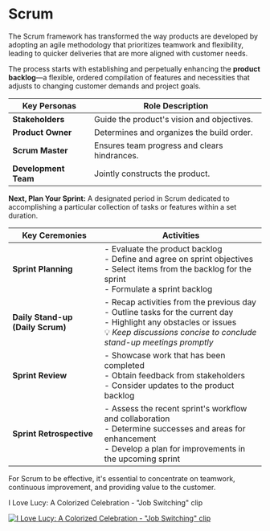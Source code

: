 # Scrum

The Scrum framework has transformed the way products are developed by adopting an agile methodology that prioritizes teamwork and flexibility, leading to quicker deliveries that are more aligned with customer needs.

The process starts with establishing and perpetually enhancing the **product backlog**—a flexible, ordered compilation of features and necessities that adjusts to changing customer demands and project goals.

| Key Personas | Role Description |
|--------------|------------------|
| **Stakeholders** | Guide the product's vision and objectives. |
| **Product Owner** | Determines and organizes the build order. |
| **Scrum Master** | Ensures team progress and clears hindrances. |
| **Development Team** | Jointly constructs the product. |

**Next, Plan Your Sprint:**
A designated period in Scrum dedicated to accomplishing a particular collection of tasks or features within a set duration.

| Key Ceremonies | Activities |
|----------------|------------|
| **Sprint Planning** | - Evaluate the product backlog<br>- Define and agree on sprint objectives<br>- Select items from the backlog for the sprint<br>- Formulate a sprint backlog |
| **Daily Stand-up (Daily Scrum)** | - Recap activities from the previous day<br>- Outline tasks for the current day<br>- Highlight any obstacles or issues<br>💡 *Keep discussions concise to conclude stand-up meetings promptly* |
| **Sprint Review** | - Showcase work that has been completed<br>- Obtain feedback from stakeholders<br>- Consider updates to the product backlog |
| **Sprint Retrospective** | - Assess the recent sprint's workflow and collaboration<br>- Determine successes and areas for enhancement<br>- Develop a plan for improvements in the upcoming sprint |

For Scrum to be effective, it's essential to concentrate on teamwork, continuous improvement, and providing value to the customer.

I Love Lucy: A Colorized Celebration - "Job Switching" clip

[![I Love Lucy: A Colorized Celebration - "Job Switching" clip](https://youtu.be/K3axU2b0dDk?si=20V6HVKbDl4OeEht)](https://youtu.be/K3axU2b0dDk?si=20V6HVKbDl4OeEht)
